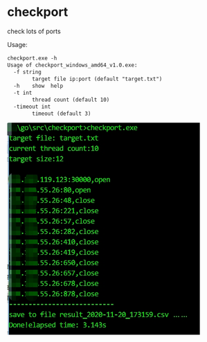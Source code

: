 # checkport
check lots of ports

Usage:

```
checkport.exe -h
Usage of checkport_windows_amd64_v1.0.exe:
  -f string
        target file ip:port (default "target.txt")
  -h    show  help
  -t int
        thread count (default 10)
  -timeout int
        timeout (default 3)
```

![1](img\1.jpg)